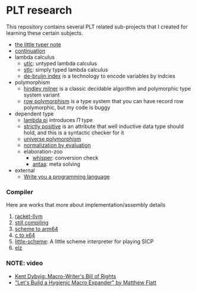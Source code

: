 # PLT research

This repository contains several PLT related sub-projects that I created for learning these certain subjects.

- [the little typer note](https://dannypsnl.github.io/plt-research/the-little-typer-note/note.html)
- [continuation](https://github.com/dannypsnl/plt-research/tree/develop/continuations)
- lambda calculus
  - [utlc](https://github.com/dannypsnl/plt-research/tree/develop/utlc): untyped lambda calculus
  - [stlc](https://github.com/dannypsnl/plt-research/tree/develop/stlc): simply typed lambda calculus
  - [de-bruijn index](https://github.com/dannypsnl/plt-research/tree/develop/de-bruijn-index) is a technology to encode variables by indcies
- polymorphism
  - [hindley milner](https://github.com/dannypsnl/plt-research/tree/develop/hindley-milner) is a classic decidable algorithm and polymorphic type system variant
  - [row polymorphism](https://github.com/dannypsnl/plt-research/tree/develop/row-poly) is a type system that you can have record row polymorphic, but my code is buggy
- dependent type
  - [lambda pi](https://github.com/dannypsnl/plt-research/tree/develop/lambda-pi) introduces $\Pi$ type
  - [strictly positive](https://github.com/dannypsnl/plt-research/tree/develop/strictly-positive) is an attribute that well inductive data type should hold, and this is a syntactic checker for it
  - [universe polymorphism](https://github.com/dannypsnl/plt-research/tree/develop/univ-poly)
  - [normalization by evaluation](https://github.com/dannypsnl/plt-research/tree/develop/normalization-by-evaluation)
  - elaboration-zoo
    - [whisper](https://github.com/dannypsnl/plt-research/tree/develop/whisper): conversion check
    - [antaa](https://github.com/dannypsnl/plt-research/tree/develop/antaa): meta solving
- external
  - [Write you a programming language](https://github.com/dannypsnl/write-a-programming-language)

### Compiler

Here are works that more about implementation/assembly details

1. [racket-llvm](https://github.com/failed-dragon-slayer/racket-llvm)
2. [still compiling](https://github.com/dannypsnl/still-compiling)
3. [scheme to arm64](https://github.com/dannypsnl/scheme-to-arm64)
4. [c to x64](https://github.com/failed-dragon-slayer/cc)
5. [little-scheme](https://github.com/dannypsnl/little-scheme): A little scheme interpreter for playing SICP
6. [elz](https://github.com/dannypsnl/elz)

### NOTE: video

- [Kent Dybvig: Macro-Writer's Bill of Rights](https://youtu.be/LIEX3tUliHw)
- ["Let's Build a Hygienic Macro Expander" by Matthew Flatt](https://youtu.be/Or_yKiI3Ha4)
